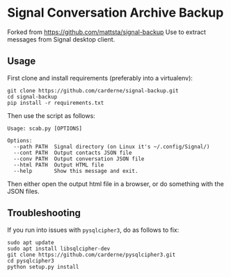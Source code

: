 # Signal Conversation Archive Backup
Forked from https://github.com/mattsta/signal-backup
Use to extract messages from Signal desktop client.

## Usage
First clone and install requirements (preferably into a virtualenv):
```
git clone https://github.com/carderne/signal-backup.git
cd signal-backup
pip install -r requirements.txt
```

Then use the script as follows:
```
Usage: scab.py [OPTIONS]

Options:
  --path PATH  Signal directory (on Linux it's ~/.config/Signal/)
  --cont PATH  Output contacts JSON file
  --conv PATH  Output conversation JSON file
  --html PATH  Output HTML file
  --help       Show this message and exit.
```

Then either open the output html file in a browser, or do something with the JSON files.

## Troubleshooting
If you run into issues with `pysqlcipher3`, do as follows to fix:
```
sudo apt update
sudo apt install libsqlcipher-dev
git clone https://github.com/carderne/pysqlcipher3.git
cd pysqlcipher3
python setup.py install
```

